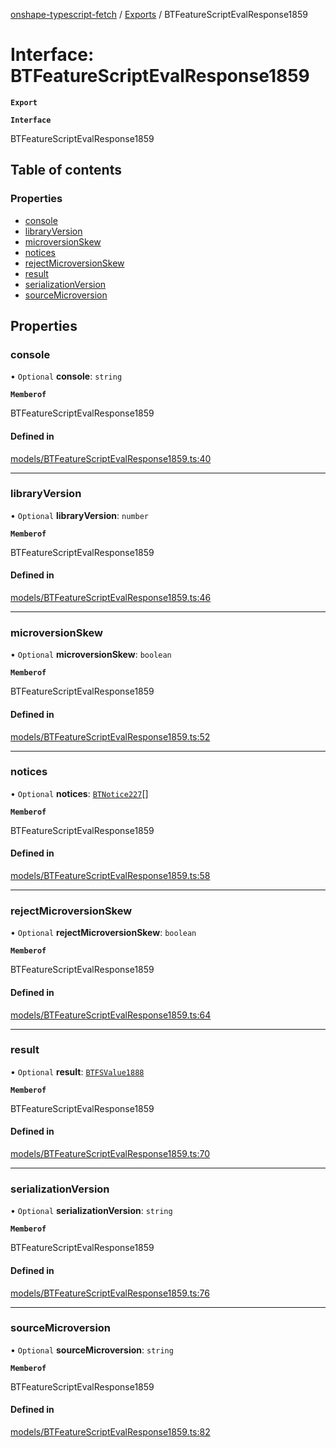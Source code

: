 [onshape-typescript-fetch](../README.md) / [Exports](../modules.md) / BTFeatureScriptEvalResponse1859

# Interface: BTFeatureScriptEvalResponse1859

**`Export`**

**`Interface`**

BTFeatureScriptEvalResponse1859

## Table of contents

### Properties

- [console](BTFeatureScriptEvalResponse1859.md#console)
- [libraryVersion](BTFeatureScriptEvalResponse1859.md#libraryversion)
- [microversionSkew](BTFeatureScriptEvalResponse1859.md#microversionskew)
- [notices](BTFeatureScriptEvalResponse1859.md#notices)
- [rejectMicroversionSkew](BTFeatureScriptEvalResponse1859.md#rejectmicroversionskew)
- [result](BTFeatureScriptEvalResponse1859.md#result)
- [serializationVersion](BTFeatureScriptEvalResponse1859.md#serializationversion)
- [sourceMicroversion](BTFeatureScriptEvalResponse1859.md#sourcemicroversion)

## Properties

### console

• `Optional` **console**: `string`

**`Memberof`**

BTFeatureScriptEvalResponse1859

#### Defined in

[models/BTFeatureScriptEvalResponse1859.ts:40](https://github.com/toebes/onshape-typescript-fetch/blob/3e11ae1/models/BTFeatureScriptEvalResponse1859.ts#L40)

___

### libraryVersion

• `Optional` **libraryVersion**: `number`

**`Memberof`**

BTFeatureScriptEvalResponse1859

#### Defined in

[models/BTFeatureScriptEvalResponse1859.ts:46](https://github.com/toebes/onshape-typescript-fetch/blob/3e11ae1/models/BTFeatureScriptEvalResponse1859.ts#L46)

___

### microversionSkew

• `Optional` **microversionSkew**: `boolean`

**`Memberof`**

BTFeatureScriptEvalResponse1859

#### Defined in

[models/BTFeatureScriptEvalResponse1859.ts:52](https://github.com/toebes/onshape-typescript-fetch/blob/3e11ae1/models/BTFeatureScriptEvalResponse1859.ts#L52)

___

### notices

• `Optional` **notices**: [`BTNotice227`](BTNotice227.md)[]

**`Memberof`**

BTFeatureScriptEvalResponse1859

#### Defined in

[models/BTFeatureScriptEvalResponse1859.ts:58](https://github.com/toebes/onshape-typescript-fetch/blob/3e11ae1/models/BTFeatureScriptEvalResponse1859.ts#L58)

___

### rejectMicroversionSkew

• `Optional` **rejectMicroversionSkew**: `boolean`

**`Memberof`**

BTFeatureScriptEvalResponse1859

#### Defined in

[models/BTFeatureScriptEvalResponse1859.ts:64](https://github.com/toebes/onshape-typescript-fetch/blob/3e11ae1/models/BTFeatureScriptEvalResponse1859.ts#L64)

___

### result

• `Optional` **result**: [`BTFSValue1888`](BTFSValue1888.md)

**`Memberof`**

BTFeatureScriptEvalResponse1859

#### Defined in

[models/BTFeatureScriptEvalResponse1859.ts:70](https://github.com/toebes/onshape-typescript-fetch/blob/3e11ae1/models/BTFeatureScriptEvalResponse1859.ts#L70)

___

### serializationVersion

• `Optional` **serializationVersion**: `string`

**`Memberof`**

BTFeatureScriptEvalResponse1859

#### Defined in

[models/BTFeatureScriptEvalResponse1859.ts:76](https://github.com/toebes/onshape-typescript-fetch/blob/3e11ae1/models/BTFeatureScriptEvalResponse1859.ts#L76)

___

### sourceMicroversion

• `Optional` **sourceMicroversion**: `string`

**`Memberof`**

BTFeatureScriptEvalResponse1859

#### Defined in

[models/BTFeatureScriptEvalResponse1859.ts:82](https://github.com/toebes/onshape-typescript-fetch/blob/3e11ae1/models/BTFeatureScriptEvalResponse1859.ts#L82)
